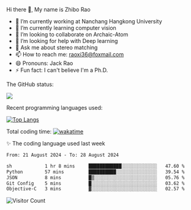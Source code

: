 Hi there 👋, My name is Zhibo Rao
- 🔭 I’m currently working at Nanchang Hangkong University
- 🌱 I’m currently learning computer vision
- 👯 I’m looking to collaborate on Archaic-Atom
- 🤔 I’m looking for help with Deep learning
- 💬 Ask me about stereo matching
- 📫 How to reach me: raoxi36@foxmail.com
- 😄 Pronouns: Jack Rao
- ⚡ Fun fact: I can't believe I'm a Ph.D.

The GitHub status:

![](https://github-readme-stats.vercel.app/api?username=ZhiboRao)

Recent programming languages used:

[![Top Langs](https://github-readme-stats.vercel.app/api/top-langs/?username=ZhiboRao&layout=compact)](https://github.com/anuraghazra/github-readme-stats)

Total coding time: [![wakatime](https://wakatime.com/badge/user/51ec5ec7-4742-4243-9eea-732ade32c0b7.svg)](https://wakatime.com/@51ec5ec7-4742-4243-9eea-732ade32c0b7)

✨ The coding language used last week 
<!--START_SECTION:waka-->

```txt
From: 21 August 2024 - To: 28 August 2024

sh            1 hr 8 mins     ████████████░░░░░░░░░░░░░   47.60 %
Python        57 mins         ██████████░░░░░░░░░░░░░░░   39.54 %
JSON          8 mins          █▒░░░░░░░░░░░░░░░░░░░░░░░   05.76 %
Git Config    5 mins          █░░░░░░░░░░░░░░░░░░░░░░░░   03.62 %
Objective-C   3 mins          ▓░░░░░░░░░░░░░░░░░░░░░░░░   02.57 %
```

<!--END_SECTION:waka-->

![Visitor Count](https://profile-counter.glitch.me/Raohaocheng/count.svg)
